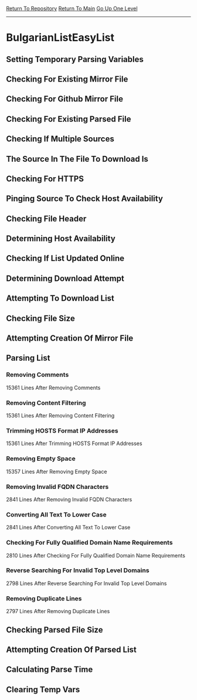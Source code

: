 [Return To Repository](https://github.com/deathbybandaid/piholeparser/)
[Return To Main](https://github.com/deathbybandaid/piholeparser/blob/master/RecentRunLogs/Mainlog.md)
[Go Up One Level](https://github.com/deathbybandaid/piholeparser/blob/master/RecentRunLogs/TopLevelScripts/30-Processing-External-Blacklists.md)
____________________________________
# BulgarianListEasyList
## Setting Temporary Parsing Variables
## Checking For Existing Mirror File
## Checking For Github Mirror File
## Checking For Existing Parsed File
## Checking If Multiple Sources
## The Source In The File To Download Is
## Checking For HTTPS
## Pinging Source To Check Host Availability
## Checking File Header
## Determining Host Availability
## Checking If List Updated Online
## Determining Download Attempt
## Attempting To Download List
## Checking File Size
## Attempting Creation Of Mirror File
## Parsing List
### Removing Comments
15361 Lines After Removing Comments
### Removing Content Filtering
15361 Lines After Removing Content Filtering
### Trimming HOSTS Format IP Addresses
15361 Lines After Trimming HOSTS Format IP Addresses
### Removing Empty Space
15357 Lines After Removing Empty Space
### Removing Invalid FQDN Characters
2841 Lines After Removing Invalid FQDN Characters
### Converting All Text To Lower Case
2841 Lines After Converting All Text To Lower Case
### Checking For Fully Qualified Domain Name Requirements
2810 Lines After Checking For Fully Qualified Domain Name Requirements
### Reverse Searching For Invalid Top Level Domains
2798 Lines After Reverse Searching For Invalid Top Level Domains
### Removing Duplicate Lines
2797 Lines After Removing Duplicate Lines
## Checking Parsed File Size
## Attempting Creation Of Parsed List
## Calculating Parse Time
## Clearing Temp Vars
